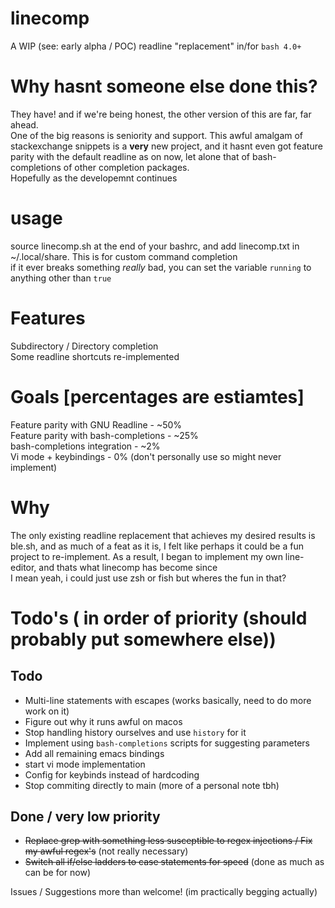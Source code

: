 # linecomp
A WIP (see: early alpha / POC) readline "replacement" in/for ``bash 4.0+``  

# Why hasnt someone else done this?
They have! and if we're being honest, the other version of this are far, far ahead.  
One of the big reasons is seniority and support. This awful amalgam of stackexchange snippets is a __very__ new project, and it hasnt even got feature parity with the default readline as on now, let alone that of bash-completions of other completion packages.  
Hopefully as the developemnt continues

# usage
source linecomp.sh at the end of your bashrc, and add linecomp.txt in ~/.local/share. This is for custom command completion  
if it ever breaks something _really_ bad, you can set the variable ``running`` to anything other than ``true``  

# Features
Subdirectory / Directory completion  
Some readline shortcuts re-implemented  

# Goals [percentages are estiamtes]
Feature parity with GNU Readline - ~50%  
Feature parity with bash-completions - ~25%  
bash-completions integration - ~2%  
Vi mode + keybindings - 0%  (don't personally use so might never implement)

# Why
The only existing readline replacement that achieves my desired results is ble.sh, and as much of a feat as it is, I felt like perhaps it could be a fun project to re-implement. As a result, I began to implement my own line-editor, and thats what linecomp has become since  
I mean yeah, i could just use zsh or fish but wheres the fun in that?  

# Todo's ( in order of priority (should probably put somewhere else))
## Todo
 - Multi-line statements with escapes (works basically, need to do more work on it)
 - Figure out why it runs awful on macos
 - Stop handling history ourselves and use ``history`` for it
 - Implement using ``bash-completions`` scripts for suggesting parameters
 - Add all remaining emacs bindings
 - start vi mode implementation
 - Config for keybinds instead of hardcoding
 - Stop commiting directly to main (more of a personal note tbh)

## Done / very low priority
 - ~~Replace grep with something less susceptible to regex injections / Fix my awful regex's~~ (not really necessary)
 - ~~Switch all if/else ladders to case statements for speed~~ (done as much as can be for now)


Issues / Suggestions more than welcome! (im practically begging actually)
